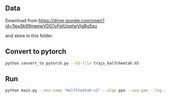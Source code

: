 ## Data

Download from 
https://drive.google.com/open?id=1Ipu5k99nwewVDG1yFetUxqtwVlgBg5su

and store in this folder.

## Convert to pytorch

```bash
python convert_to_pytorch.py --h5-file trajs_halfcheetah.h5
```

## Run

```bash
python main.py --env-name "HalfCheetah-v2" --algo ppo --use-gae --log-interval 1 --num-steps 2048 --num-processes 1 --lr 3e-4 --entropy-coef 0 --value-loss-coef 0.5 --ppo-epoch 10 --num-mini-batch 32 --gamma 0.99 --gae-lambda 0.95 --num-env-steps 10000000 --use-linear-lr-decay --use-proper-time-limits --gail
```
